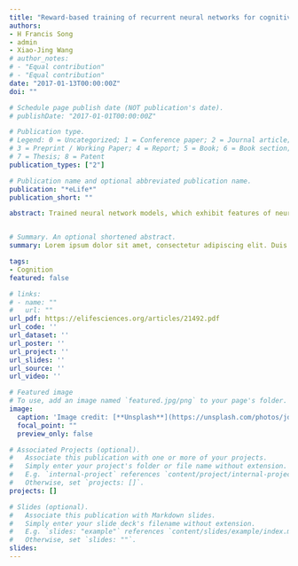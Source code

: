 ```yaml
---
title: "Reward-based training of recurrent neural networks for cognitive and value-based tasks"
authors:
- H Francis Song
- admin
- Xiao-Jing Wang
# author_notes:
# - "Equal contribution"
# - "Equal contribution"
date: "2017-01-13T00:00:00Z"
doi: ""

# Schedule page publish date (NOT publication's date).
# publishDate: "2017-01-01T00:00:00Z"

# Publication type.
# Legend: 0 = Uncategorized; 1 = Conference paper; 2 = Journal article;
# 3 = Preprint / Working Paper; 4 = Report; 5 = Book; 6 = Book section;
# 7 = Thesis; 8 = Patent
publication_types: ["2"]

# Publication name and optional abbreviated publication name.
publication: "*eLife*"
publication_short: ""

abstract: Trained neural network models, which exhibit features of neural activity recorded from behaving animals, may provide insights into the circuit mechanisms of cognitive functions through systematic analysis of network activity and connectivity. However, in contrast to the graded error signals commonly used to train networks through supervised learning, animals learn from reward feedback on definite actions through reinforcement learning. Reward maximization is particularly relevant when optimal behavior depends on an animal’s internal judgment of confidence or subjective preferences. Here, we implement reward-based training of recurrent neural networks in which a value network guides learning by using the activity of the decision network to predict future reward. We show that such models capture behavioral and electrophysiological findings from well-known experimental paradigms. Our work provides a unified framework for investigating diverse cognitive and value-based computations, and predicts a role for value representation that is essential for learning, but not executing, a task.


# Summary. An optional shortened abstract.
summary: Lorem ipsum dolor sit amet, consectetur adipiscing elit. Duis posuere tellus ac convallis placerat. Proin tincidunt magna sed ex sollicitudin condimentum.

tags:
- Cognition
featured: false

# links:
# - name: ""
#   url: ""
url_pdf: https://elifesciences.org/articles/21492.pdf
url_code: ''
url_dataset: ''
url_poster: ''
url_project: ''
url_slides: ''
url_source: ''
url_video: ''

# Featured image
# To use, add an image named `featured.jpg/png` to your page's folder. 
image:
  caption: 'Image credit: [**Unsplash**](https://unsplash.com/photos/jdD8gXaTZsc)'
  focal_point: ""
  preview_only: false

# Associated Projects (optional).
#   Associate this publication with one or more of your projects.
#   Simply enter your project's folder or file name without extension.
#   E.g. `internal-project` references `content/project/internal-project/index.md`.
#   Otherwise, set `projects: []`.
projects: []

# Slides (optional).
#   Associate this publication with Markdown slides.
#   Simply enter your slide deck's filename without extension.
#   E.g. `slides: "example"` references `content/slides/example/index.md`.
#   Otherwise, set `slides: ""`.
slides:
---
```

